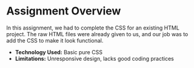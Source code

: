# Assignment Overview

In this assignment, we had to complete the CSS for an existing HTML project. The raw HTML files were already given to us, and our job was to add the CSS to make it look functional.

- **Technology Used:** Basic pure CSS  
- **Limitations:** Unresponsive design, lacks good coding practices  
